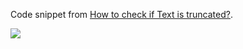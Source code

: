 Code snippet from [How to check if Text is truncated?][fs].

![][gif]

[fs]: https://fivestars.blog/swiftui/trucated-text.html
[gif]: truncable.gif
